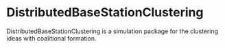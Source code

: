 # DistributedBaseStationClustering
DistributedBaseStationClustering is a simulation package for the clustering ideas with
coalitional formation.
